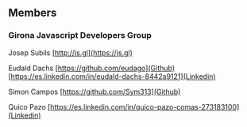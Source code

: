## Members

### Girona Javascript Developers Group
Josep Subils [http://js.gl](https://js.gl)

Eudald Dachs [https://github.com/eudago](Github) [https://es.linkedin.com/in/eudald-dachs-8442a9121](Linkedin)

Simon Campos [https://github.com/Sym313](Github)

Quico Pazo [https://es.linkedin.com/in/quico-pazo-comas-273183100](Linkedin)
